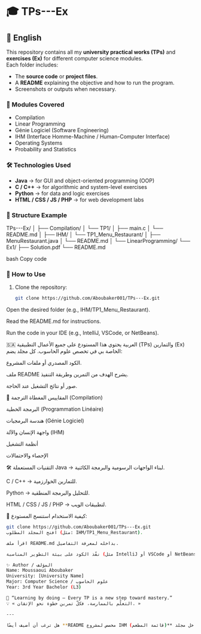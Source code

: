 # 🎓 TPs---Ex

## 📘 English

This repository contains all my **university practical works (TPs)** and **exercises (Ex)** for different computer science modules.  
Each folder includes:
- The **source code** or **project files**.
- A **README** explaining the objective and how to run the program.
- Screenshots or outputs when necessary.

### 🧩 Modules Covered
- Compilation  
- Linear Programming  
- Génie Logiciel (Software Engineering)  
- IHM (Interface Homme-Machine / Human-Computer Interface)  
- Operating Systems  
- Probability and Statistics  

### 🛠️ Technologies Used
- **Java** → for GUI and object-oriented programming (OOP)  
- **C / C++** → for algorithmic and system-level exercises  
- **Python** → for data and logic exercises  
- **HTML / CSS / JS / PHP** → for web development labs  

### 📂 Structure Example
TPs---Ex/
│
├── Compilation/
│ └── TP1/
│ ├── main.c
│ └── README.md
│
├── IHM/
│ └── TP1_Menu_Restaurant/
│ ├── MenuRestaurant.java
│ └── README.md
│
└── LinearProgramming/
└── Ex1/
├── Solution.pdf
└── README.md

bash
Copy code

### 🚀 How to Use
1. Clone the repository:
   ```bash
   git clone https://github.com/Aboubaker001/TPs---Ex.git
Open the desired folder (e.g., IHM/TP1_Menu_Restaurant).

Read the README.md for instructions.

Run the code in your IDE (e.g., IntelliJ, VSCode, or NetBeans).

🇸🇦 العربية
يحتوي هذا المستودع على جميع الأعمال التطبيقية (TPs) والتمارين (Ex) الخاصة بي في تخصص علوم الحاسوب.
كل مجلد يضم:

الكود المصدري أو ملفات المشروع.

ملف README يشرح الهدف من التمرين وطريقة التنفيذ.

صور أو نتائج التشغيل عند الحاجة.

🧩 المقاييس المغطاة
الترجمة (Compilation)

البرمجة الخطية (Programmation Linéaire)

هندسة البرمجيات (Génie Logiciel)

واجهة الإنسان والآلة (IHM)

أنظمة التشغيل

الإحصاء والاحتمالات

🛠️ التقنيات المستعملة
Java → لبناء الواجهات الرسومية والبرمجة الكائنية.

C / C++ → للتمارين الخوارزمية.

Python → للتحليل والبرمجة المنطقية.

HTML / CSS / JS / PHP → لتطبيقات الويب.

🚀 كيفية الاستخدام
استنسخ المستودع:

   ```bash
git clone https://github.com/Aboubaker001/TPs---Ex.git
افتح المجلد المطلوب (مثل: IHM/TP1_Menu_Restaurant).

اقرأ ملف README.md بداخله لمعرفة التفاصيل.

نفّذ الكود على بيئة التطوير المناسبة (مثل IntelliJ أو VSCode أو NetBeans).

✨ Author / المؤلف
Name: Moussaoui Aboubaker
University: [University Name]
Major: Computer Science / علوم الحاسوب
Year: 3rd Year Bachelor (L3)

🧠 “Learning by doing — Every TP is a new step toward mastery.”
💡 « التعلّم بالممارسة، فكلّ تمرين خطوة نحو الإتقان. »

---

هل ترغب أن أضيف أيضًا **README مخصص لمشروع IHM (قائمة المطعم)** ليكون جاهز داخل مجلد `IHM/TP1_Menu_Restaura
